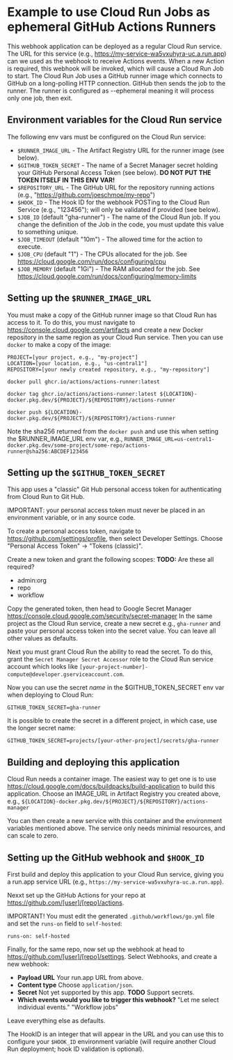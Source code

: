 # Example to use Cloud Run Jobs as ephemeral GitHub Actions Runners

This webhook application can be deployed as a regular Cloud Run service.
The URL for this service (e.g., https://my-service-wa5vxuhyra-uc.a.run.app)
can we used as the webhook to receive Actions events. When a new Action is
required, this webhook will be invoked, which will cause a Cloud Run Job
to start. The Cloud Run Job uses a GitHub runner image which connects
to GitHub on a long-polling HTTP connection. GitHub then sends the job to
the runner. The runner is configured as --ephemeral meaning it will process
only one job, then exit.

## Environment variables for the Cloud Run service

The following env vars must be configured on the Cloud Run service:
- `$RUNNER_IMAGE_URL` - The Artifact Registry URL for the runner image (see below).
- `$GITHUB_TOKEN_SECRET` - The name of a Secret Manager secret holding your GitHub Personal Access Token (see below). **DO NOT PUT THE TOKEN ITSELF IN THIS ENV VAR!**
- `$REPOSITORY_URL` - The GitHub URL for the repository running actions (e.g., "https://github.com/joeschmoe/my-repo")
- `$HOOK_ID` - The Hook ID for the webhook POSTing to the Cloud Run Service (e.g., "123456"); will only be validated if provided (see below).
- `$JOB_ID` (default "gha-runner") - The name of the Cloud Run job. If you change the definition of the Job in the code, you must update this value to something unique.
- `$JOB_TIMEOUT` (default "10m") - The allowed time for the action to execute.
- `$JOB_CPU` (default "1") - The CPUs allocated for the job. See https://cloud.google.com/run/docs/configuring/cpu
- `$JOB_MEMORY` (default "1Gi") - The RAM allocated for the job. See https://cloud.google.com/run/docs/configuring/memory-limits

## Setting up the `$RUNNER_IMAGE_URL`

You must make a copy of the GitHub runner image so that Cloud Run has access to it.
To do this, you must navigate to https://console.cloud.google.com/artifacts and create
a new Docker repository in the same region as your Cloud Run service. Then you can use
`docker` to make a copy of the image:

```
PROJECT=[your project, e.g., "my-project"]
LOCATION=[your location, e.g., "us-central1"]
REPOSITORY=[your newly created repository, e.g., "my-repository"]

docker pull ghcr.io/actions/actions-runner:latest

docker tag ghcr.io/actions/actions-runner:latest ${LOCATION}-docker.pkg.dev/${PROJECT}/${REPOSITORY}/actions-runner

docker push ${LOCATION}-docker.pkg.dev/${PROJECT}/${REPOSITORY}/actions-runner
```

Note the sha256 returned from the `docker push` and use this when setting the $RUNNER_IMAGE_URL env var, e.g., 
`RUNNER_IMAGE_URL=us-central1-docker.pkg.dev/some-project/some-repo/actions-runner@sha256:ABCDEF123456`

## Setting up the `$GITHUB_TOKEN_SECRET`

This app uses a "classic" Git Hub personal access token for authenticating from Cloud Run to Git Hub.

IMPORTANT: your personal access token must never be placed in an environment variable, or in any source code.

To create a personal access token, navigate to https://github.com/settings/profile, then select 
Developer Settings. Choose "Personal Access Token" -> "Tokens (classic)".

Create a new token and grant the following scopes:
**TODO:** Are these all required?

- admin:org
- repo
- workflow

Copy the generated token, then head to Google Secret Manager https://console.cloud.google.com/security/secret-manager
In the same project as the Cloud Run service, create a new secret e.g., `gha-runner`
and paste your personal access token into the secret value. You can leave all other
values as defaults.

Next you must grant Cloud Run the ability to read the secret. To do this, grant the `Secret Manager Secret Accessor` role to the 
Cloud Run service account which looks like `[your-project-number]-compute@developer.gserviceaccount.com`.

Now you can use the secret *name* in the $GITHUB_TOKEN_SECRET env var when deploying to Cloud Run:

```
GITHUB_TOKEN_SECRET=gha-runner
```

It is possible to create the secret in a different project, in which case, use the longer secret name:

```
GITHUB_TOKEN_SECRET=projects/[your-other-project]/secrets/gha-runner
```

## Building and deploying this application

Cloud Run needs a container image. The easiest way to get one is to use https://cloud.google.com/docs/buildpacks/build-application
to build this application. Choose an IMAGE_URL in Artifact Registry you created above,
e.g., `${LOCATION}-docker.pkg.dev/${PROJECT}/${REPOSITORY}/actions-manager`

You can then create a new service with this container and the environment variables mentioned above.
The service only needs minimial resources, and can scale to zero.


## Setting up the GitHub webhook and `$HOOK_ID`

First build and deploy this application to your Cloud Run service, giving you a run.app service URL 
(e.g., `https://my-service-wa5vxuhyra-uc.a.run.app`).

Nexxt set up the GitHub Actions for your repo at https://github.com/[user]/[repo]/actions.

IMPORTANT! You must edit the generated `.github/workflows/go.yml` file and set the
`runs-on` field to `self-hosted`:

```
runs-on: self-hosted
```

Finally, for the same repo, now set up the webhook at head to https://github.com/[user]/[repo]/settings.
Select Webhooks, and create a new webhook:

- **Payload URL** Your run.app URL from above.
- **Content type** Choose `application/json`.
- **Secret** Not yet supported by this app. **TODO** Support secrets.
- **Which events would you like to trigger this webhook?** "Let me select individual events." "Workflow jobs"

Leave everything else as defaults.

The HookID is an integer that will appear in the URL and you can use this to configure your `$HOOK_ID`
environment variable (will require another Cloud Run deployment; hook ID validation is optional).
